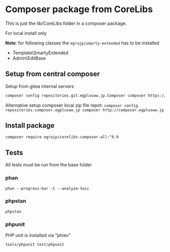 # Composer package from CoreLibs

This is just the lib/CoreLibs folder in a composer package.

For local install only

**Note**: for following classes the `egrajp/smarty-extended` has to be installed

- Template\SmartyExtended
- Admin\EditBase

## Setup from central composer

Setup from gitea internal servers

```sh
composer config repositories.git.egplusww.jp.Composer composer https://git.egplusww.jp/api/packages/Composer/composer
```

Alternative setup composer local zip file repot:
`composer config repositories.composer.egplusww.jp composer http://composer.egplusww.jp`

## Install package

`composer require egrajp/corelibs-composer-all:^8.0`

## Tests

All tests must be run from the base folder

### phan

`phan --progress-bar -C --analyze-twic`

### phpstan

`phpstan`

### phpunit

PHP unit is installed via "phiev"

`tools/phpunit test/phpunit`
